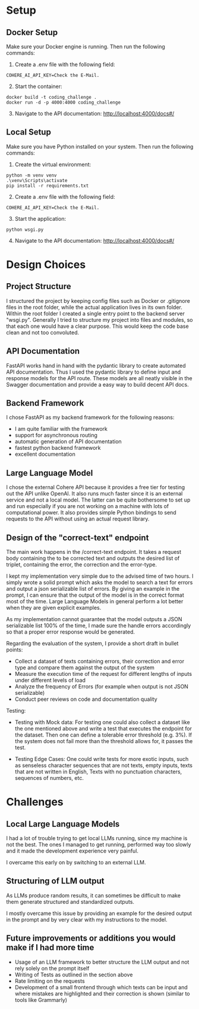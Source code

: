 # Setup

## Docker Setup

Make sure your Docker engine is running. Then run the following commands:

1. Create a .env file with the following field:

```
COHERE_AI_API_KEY=Check the E-Mail.
```

2. Start the container:

```
docker build -t coding_challenge .
docker run -d -p 4000:4000 coding_challenge
```

3. Navigate to the API documentation: [http://localhost:4000/docs#/](hhttp://localhost:4000/docs#/)

## Local Setup

Make sure you have Python installed on your system. Then run the following commands:

1. Create the virtual environment:

```
python -m venv venv
.\venv\Scripts\activate
pip install -r requirements.txt
```

2. Create a .env file with the following field:

```
COHERE_AI_API_KEY=Check the E-Mail.
```

3. Start the application:

```
python wsgi.py
```

4. Navigate to the API documentation: [http://localhost:4000/docs#/](hhttp://localhost:4000/docs#/)

# Design Choices

## Project Structure

I structured the project by keeping config files such as Docker or .gitignore files in the root folder, while the actual application lives in its own folder. Within the root folder I created a single entry point to the backend server "wsgi.py". Generally I tried to structure my project into files and modules, so that each one would have a clear purpose. This would keep the code base clean and not too convoluted.

## API Documentation

FastAPI works hand in hand with the pydantic library to create automated API documentation. Thus I used the pydantic library to define input and response models for the API route. These models are all neatly visible in the Swagger documentation and provide a easy way to build decent API docs.

## Backend Framework

I chose FastAPI as my backend framework for the following reasons:

- I am quite familiar with the framework
- support for asynchronous routing
- automatic generation of API documentation
- fastest python backend framework
- excellent documentation

## Large Language Model

I chose the external Cohere API because it provides a free tier for testing out the API unlike OpenAI. It also runs much faster since it is an external service and not a local model. The latter can be quite bothersome to set up and run especially if you are not working on a machine with lots of computational power.
It also provides simple Python bindings to send requests to the API without using an actual request library.

## Design of the "correct-text" endpoint

The main work happens in the /correct-text endpoint. It takes a request body containing the to be corrected text and outputs the desired list of triplet, containing the error, the correction and the error-type.

I kept my implementation very simple due to the advised time of two hours. I simply wrote a solid prompt which asks the model to search a text for errors and output a json serializable list of errors. By giving an example in the prompt, I can ensure that the output of the model is in the correct format most of the time.
Large Language Models in general perform a lot better when they are given explicit examples.

As my implementation cannot guarantee that the model outputs a JSON serializable list 100% of the time, I made sure the handle errors accordingly so that a proper error response would be generated.

Regarding the evaluation of the system, I provide a short draft in bullet points:

- Collect a dataset of texts containing errors, their correction and error type and compare them against the output of the system
- Measure the execution time of the request for different lengths of inputs under different levels of load
- Analyze the frequency of Errors (for example when output is not JSON serializable)
- Conduct peer reviews on code and documentation quality

Testing:

- Testing with Mock data: For testing one could also collect a dataset like the one mentioned above and write a test that executes the endpoint for the dataset. Then one can define a tolerable error threshold (e.g. 3%). If the system does not fail more than the threshold allows for, it passes the test.

- Testing Edge Cases: One could write tests for more exotic inputs, such as senseless character sequences that are not texts, empty inputs, texts that are not written in English, Texts with no punctuation characters, sequences of numbers, etc.

# Challenges

## Local Large Language Models

I had a lot of trouble trying to get local LLMs running, since my machine is not the best. The ones I managed to get running, performed way too slowly and it made the development experience very painful.

I overcame this early on by switching to an external LLM.

## Structuring of LLM output

As LLMs produce random results, it can sometimes be difficult to make them generate structured and standardized outputs.

I mostly overcame this issue by providing an example for the desired output in the prompt and by very clear with my instructions to the model.

## Future improvements or additions you would make if I had more time

- Usage of an LLM framework to better structure the LLM output and not rely solely on the prompt itself
- Writing of Tests as outlined in the section above
- Rate limiting on the requests
- Development of a small frontend through which texts can be input and where mistakes are highlighted and their correction is shown (similar to tools like Grammarly)
